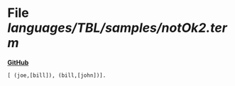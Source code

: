 # File _languages/TBL/samples/notOk2.term_
**[GitHub](https://github.com/softlang/yas/blob/master/languages/TBL/samples/notOk2.term)**
```
[ (joe,[bill]), (bill,[john])].
```
